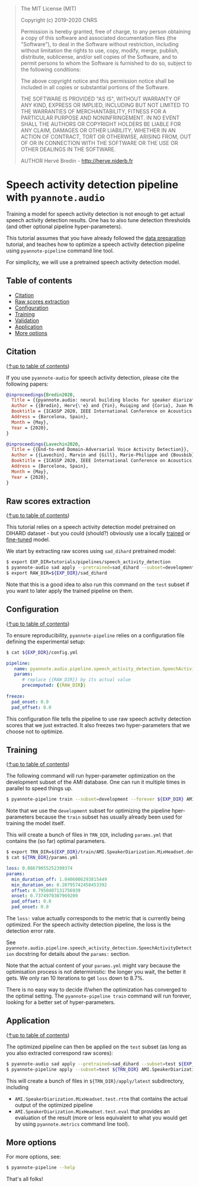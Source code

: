> The MIT License (MIT)
>
> Copyright (c) 2019-2020 CNRS
>
> Permission is hereby granted, free of charge, to any person obtaining a copy
> of this software and associated documentation files (the "Software"), to deal
> in the Software without restriction, including without limitation the rights
> to use, copy, modify, merge, publish, distribute, sublicense, and/or sell
> copies of the Software, and to permit persons to whom the Software is
> furnished to do so, subject to the following conditions:
>
> The above copyright notice and this permission notice shall be included in all
> copies or substantial portions of the Software.
>
> THE SOFTWARE IS PROVIDED "AS IS", WITHOUT WARRANTY OF ANY KIND, EXPRESS OR
> IMPLIED, INCLUDING BUT NOT LIMITED TO THE WARRANTIES OF MERCHANTABILITY,
> FITNESS FOR A PARTICULAR PURPOSE AND NONINFRINGEMENT. IN NO EVENT SHALL THE
> AUTHORS OR COPYRIGHT HOLDERS BE LIABLE FOR ANY CLAIM, DAMAGES OR OTHER
> LIABILITY, WHETHER IN AN ACTION OF CONTRACT, TORT OR OTHERWISE, ARISING FROM,
> OUT OF OR IN CONNECTION WITH THE SOFTWARE OR THE USE OR OTHER DEALINGS IN THE
> SOFTWARE.
>
> AUTHOR
> Hervé Bredin - http://herve.niderb.fr

# Speech activity detection pipeline with `pyannote.audio`

Training a model for speech activity detection is not enough to get actual speech activity detection results. One has to also tune detection thresholds (and other optional pipeline hyper-parameters).

This tutorial assumes that you have already followed the [data preparation](../../data_preparation) tutorial, and teaches how to optimize a speech activity detection pipeline using `pyannote-pipeline` command line tool.

For simplicity, we will use a pretrained speech activity detection model.

## Table of contents
- [Citation](#citation)
- [Raw scores extraction](#raw-scores-extraction)
- [Configuration](#configuration)
- [Training](#training)
- [Validation](#validation)
- [Application](#application)
- [More options](#more-options)

## Citation
([↑up to table of contents](#table-of-contents))

If you use `pyannote-audio` for speech activity detection, please cite the following papers:

```bibtex
@inproceedings{Bredin2020,
  Title = {{pyannote.audio: neural building blocks for speaker diarization}},
  Author = {{Bredin}, Herv{\'e} and {Yin}, Ruiqing and {Coria}, Juan Manuel and {Gelly}, Gregory and {Korshunov}, Pavel and {Lavechin}, Marvin and {Fustes}, Diego and {Titeux}, Hadrien and {Bouaziz}, Wassim and {Gill}, Marie-Philippe},
  Booktitle = {ICASSP 2020, IEEE International Conference on Acoustics, Speech, and Signal Processing},
  Address = {Barcelona, Spain},
  Month = {May},
  Year = {2020},
}
```

```bibtex
@inproceedings{Lavechin2020,
  Title = {{End-to-end Domain-Adversarial Voice Activity Detection}},
  Author = {{Lavechin}, Marvin and {Gill}, Marie-Philippe and {Bousbib}, Ruben and {Bredin}, Herv{\'e} and {Garcia-Perera}, Leibny Paola},
  Booktitle = {ICASSP 2020, IEEE International Conference on Acoustics, Speech, and Signal Processing},
  Address = {Barcelona, Spain},
  Month = {May},
  Year = {2020},
}
```

## Raw scores extraction
([↑up to table of contents](#table-of-contents))

This tutorial relies on a speech activity detection model pretrained on DIHARD dataset - but you could (should?) obviously use a locally [trained](../../models/speech_activity_detection) or [fine-tuned](../../finetune) model.

We start by extracting raw scores using `sad_dihard` pretrained model:

```bash
$ export EXP_DIR=tutorials/pipelines/speech_activity_detection
$ pyannote-audio sad apply --pretrained=sad_dihard --subset=development ${EXP_DIR} AMI.SpeakerDiarization.MixHeadset
$ export RAW_DIR=${EXP_DIR}/sad_dihard
```

Note that this is a good idea to also run this command on the `test` subset if you want to later apply the trained pipeline on them.

## Configuration
([↑up to table of contents](#table-of-contents))

To ensure reproducibility, `pyannote-pipeline` relies on a configuration file defining the experimental setup:

```bash
$ cat ${EXP_DIR}/config.yml
```
```yaml
pipeline:
   name: pyannote.audio.pipeline.speech_activity_detection.SpeechActivityDetection
   params:
      # replace {{RAW_DIR}} by its actual value
      precomputed: {{RAW_DIR}}
      
freeze:
  pad_onset: 0.0
  pad_offset: 0.0
```

This configuration file tells the pipeline to use raw speech activity detection scores that we just extracted. It also freezes two hyper-parameters that we choose not to optimize.

## Training
([↑up to table of contents](#table-of-contents))

The following command will run hyper-parameter optimization on the development subset of the AMI database. One can run it multiple times in parallel to speed things up.


```bash
$ pyannote-pipeline train --subset=development --forever ${EXP_DIR} AMI.SpeakerDiarization.MixHeadset
```

Note that we use the `development` subset for optimizing the pipeline hper-parameters because the `train` subset has usually already been used for training the model itself.

This will create a bunch of files in `TRN_DIR`, including `params.yml` that contains the (so far) optimal parameters.

```bash
$ export TRN_DIR=${EXP_DIR}/train/AMI.SpeakerDiarization.MixHeadset.development
$ cat ${TRN_DIR}/params.yml
```
```yaml
loss: 0.08679055252399374
params:
  min_duration_off: 1.0406006293815449
  min_duration_on: 0.20795742458453392
  offset: 0.7950407131756939
  onset: 0.7374970307969209
  pad_offset: 0.0
  pad_onset: 0.0
```

The `loss:` value actually corresponds to the metric that is currently being optimized. For the speech activity detection pipeline, the loss is the detection error rate.

See `pyannote.audio.pipeline.speech_activity_detection.SpeechActivityDetection` docstring for details about the `params:` section.


Note that the actual content of your `params.yml` might vary because the optimisation process is not deterministic: the longer you wait, the better it gets. We only ran 10 iterations to get `loss` down to 8.7%.

There is no easy way to decide if/when the optimization has converged to the optimal setting. The `pyannote-pipeline train` command will run forever, looking for a better set of hyper-parameters. 

## Application
([↑up to table of contents](#table-of-contents))

The optimized pipeline can then be applied on the `test` subset (as long as you also extracted correspond raw scores):

```bash
$ pyannote-audio sad apply --pretrained=sad_dihard --subset=test ${EXP_DIR} AMI.SpeakerDiarization.MixHeadset
$ pyannote-pipeline apply --subset=test ${TRN_DIR} AMI.SpeakerDiarization.MixHeadset
```

This will create a bunch of files in `${TRN_DIR}/apply/latest` subdirectory, including 
* `AMI.SpeakerDiarization.MixHeadset.test.rttm` that contains the actual output of the optimized pipeline
* `AMI.SpeakerDiarization.MixHeadset.test.eval` that provides an evaluation of the result (more or less equivalent to what you would get by using `pyannote.metrics` command line tool).


## More options

For more options, see:

```bash
$ pyannote-pipeline --help
```

That's all folks!
